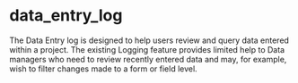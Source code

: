 # data_entry_log
The Data Entry log is designed to help users review and query data entered within a project. The existing Logging feature provides limited help to Data managers who need to review recently entered data and may, for example, wish to filter changes made to a form or field level.
